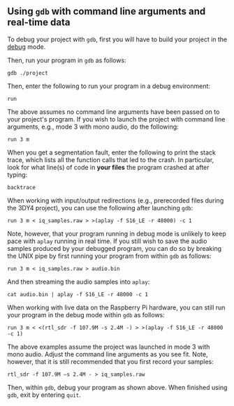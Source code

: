## Using `gdb` with command line arguments and real-time data

To debug your project with `gdb`, first you will have to build your project in the [debug](cmake-build-debug.md) mode.

Then, run your program in `gdb` as follows:

`gdb ./project`

Then, enter the following to run your program in a debug environment:

`run`

The above assumes no command line arguments have been passed on to your project's program. If you wish to launch the project with command line arguments, e.g., mode 3 with mono audio, do the following:

`run 3 m`

When you get a segmentation fault, enter the following to print the stack trace, which lists all the function calls that led to the crash. In particular, look for what line(s) of code in **your files** the program crashed at after typing:

`backtrace`

When working with input/output redirections (e.g., prerecorded files during the 3DY4 project), you can use the following after launching `gdb`:

`run 3 m < iq_samples.raw > >(aplay -f S16_LE -r 48000) -c 1`

Note, however, that your program running in debug mode is unlikely to keep pace with `aplay` running in real time. If you still wish to save the audio samples produced by your debugged program, you can do so by breaking the UNIX pipe by first running your program from within `gdb` as follows:

`run 3 m < iq_samples.raw > audio.bin`

And then streaming the audio samples into `aplay`:

`cat audio.bin | aplay -f S16_LE -r 48000 -c 1`

When working with live data on the Raspberry Pi hardware, you can still run your program in the debug mode within `gdb` as follows:

`run 3 m < <(rtl_sdr -f 107.9M -s 2.4M -) > >(aplay -f S16_LE -r 48000 -c 1)`

The above examples assume the project was launched in mode 3 with mono audio. Adjust the command line arguments as you see fit. Note, however, that it is still recommended that you first record your samples:

`rtl_sdr -f 107.9M –s 2.4M - > iq_samples.raw`

Then, within `gdb`, debug your program as shown above. When finished using `gdb`, exit by entering `quit`.

